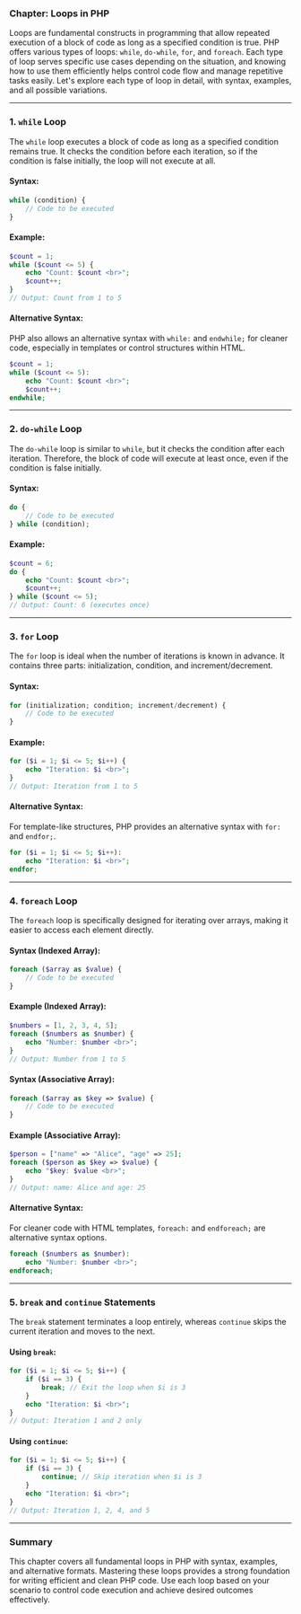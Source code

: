### Chapter: Loops in PHP

Loops are fundamental constructs in programming that allow repeated execution of a block of code as long as a specified condition is true. PHP offers various types of loops: `while`, `do-while`, `for`, and `foreach`. Each type of loop serves specific use cases depending on the situation, and knowing how to use them efficiently helps control code flow and manage repetitive tasks easily. Let's explore each type of loop in detail, with syntax, examples, and all possible variations.

---

### 1. `while` Loop

The `while` loop executes a block of code as long as a specified condition remains true. It checks the condition before each iteration, so if the condition is false initially, the loop will not execute at all.

#### Syntax:

```php
while (condition) {
    // Code to be executed
}
```

#### Example:

```php
$count = 1;
while ($count <= 5) {
    echo "Count: $count <br>";
    $count++;
}
// Output: Count from 1 to 5
```

#### Alternative Syntax:

PHP also allows an alternative syntax with `while:` and `endwhile;` for cleaner code, especially in templates or control structures within HTML.

```php
$count = 1;
while ($count <= 5):
    echo "Count: $count <br>";
    $count++;
endwhile;
```

---

### 2. `do-while` Loop

The `do-while` loop is similar to `while`, but it checks the condition after each iteration. Therefore, the block of code will execute at least once, even if the condition is false initially.

#### Syntax:

```php
do {
    // Code to be executed
} while (condition);
```

#### Example:

```php
$count = 6;
do {
    echo "Count: $count <br>";
    $count++;
} while ($count <= 5);
// Output: Count: 6 (executes once)
```

---

### 3. `for` Loop

The `for` loop is ideal when the number of iterations is known in advance. It contains three parts: initialization, condition, and increment/decrement.

#### Syntax:

```php
for (initialization; condition; increment/decrement) {
    // Code to be executed
}
```

#### Example:

```php
for ($i = 1; $i <= 5; $i++) {
    echo "Iteration: $i <br>";
}
// Output: Iteration from 1 to 5
```

#### Alternative Syntax:

For template-like structures, PHP provides an alternative syntax with `for:` and `endfor;`.

```php
for ($i = 1; $i <= 5; $i++):
    echo "Iteration: $i <br>";
endfor;
```

---

### 4. `foreach` Loop

The `foreach` loop is specifically designed for iterating over arrays, making it easier to access each element directly.

#### Syntax (Indexed Array):

```php
foreach ($array as $value) {
    // Code to be executed
}
```

#### Example (Indexed Array):

```php
$numbers = [1, 2, 3, 4, 5];
foreach ($numbers as $number) {
    echo "Number: $number <br>";
}
// Output: Number from 1 to 5
```

#### Syntax (Associative Array):

```php
foreach ($array as $key => $value) {
    // Code to be executed
}
```

#### Example (Associative Array):

```php
$person = ["name" => "Alice", "age" => 25];
foreach ($person as $key => $value) {
    echo "$key: $value <br>";
}
// Output: name: Alice and age: 25
```

#### Alternative Syntax:

For cleaner code with HTML templates, `foreach:` and `endforeach;` are alternative syntax options.

```php
foreach ($numbers as $number):
    echo "Number: $number <br>";
endforeach;
```

---

### 5. `break` and `continue` Statements

The `break` statement terminates a loop entirely, whereas `continue` skips the current iteration and moves to the next.

#### Using `break`:

```php
for ($i = 1; $i <= 5; $i++) {
    if ($i == 3) {
        break; // Exit the loop when $i is 3
    }
    echo "Iteration: $i <br>";
}
// Output: Iteration 1 and 2 only
```

#### Using `continue`:

```php
for ($i = 1; $i <= 5; $i++) {
    if ($i == 3) {
        continue; // Skip iteration when $i is 3
    }
    echo "Iteration: $i <br>";
}
// Output: Iteration 1, 2, 4, and 5
```

---

### Summary

This chapter covers all fundamental loops in PHP with syntax, examples, and alternative formats. Mastering these loops provides a strong foundation for writing efficient and clean PHP code. Use each loop based on your scenario to control code execution and achieve desired outcomes effectively.
